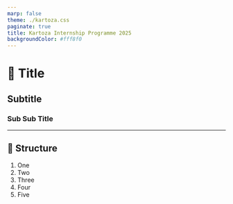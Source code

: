 ```yaml
---
marp: false
theme: ./kartoza.css
paginate: true
title: Kartoza Internship Programme 2025
backgroundColor: #fff8f0
---
```


# 📘 Title

## Subtitle

### Sub Sub Title

---

## 🧾 Structure

1. One
2. Two
3. Three
4. Four
5. Five
